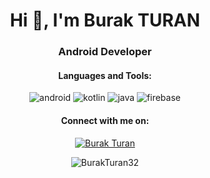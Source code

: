 <h1 align="center">Hi 👋, I'm Burak TURAN</h1>
<h3 align="center">Android Developer</h3>

<h4 align="center">Languages and Tools:</h3><p align="center">
<img src="https://www.vectorlogo.zone/logos/android/android-ar21.svg" alt="android"/>
<img src="https://www.vectorlogo.zone/logos/kotlinlang/kotlinlang-ar21.svg" alt="kotlin"/>
<img src="https://www.vectorlogo.zone/logos/java/java-ar21.svg" alt="java"/>
<img src="https://www.vectorlogo.zone/logos/firebase/firebase-ar21.svg" alt="firebase" />


<h4 align="center">Connect with me on:</h3><p align="center">
<a href="https://www.linkedin.com/in/burakturann/" target="_blank"><img align="center" src="https://www.vectorlogo.zone/logos/linkedin/linkedin-ar21.svg" alt="Burak Turan"/></a></p>


<p align="center"><img align="center" src="https://github-readme-stats.vercel.app/api?username=BurakTuran32&show_icons=true&theme=radical" alt="BurakTuran32" /></p>
